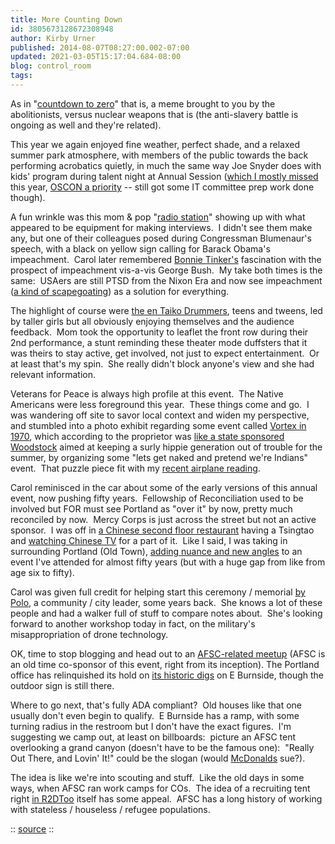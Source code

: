 ```yaml
---
title: More Counting Down
id: 3805673128672308948
author: Kirby Urner
published: 2014-08-07T08:27:00.002-07:00
updated: 2021-03-05T15:17:04.684-08:00
blog: control_room
tags: 
---
```


[](https://www.flickr.com/photos/kirbyurner/albums/72157646239918001)

As in "[countdown to zero](http://worldgame.blogspot.com/2010/07/countdown-to-zero-movie-review.html)" that is, a meme brought to you by the abolitionists, versus nuclear weapons that is (the anti-slavery battle is ongoing as well and they're related).

This year we again enjoyed fine weather, perfect shade, and a relaxed summer park atmosphere, with members of the public towards the back performing acrobatics quietly, in much the same way Joe Snyder does with kids' program during talent night at Annual Session ([which I mostly missed](http://controlroom.blogspot.com/2014/07/replacing-broken-camera.html) this year, [OSCON a priority](http://worldgame.blogspot.com/2014/07/i18n.html) -- still got some IT committee prep work done though).

A fun wrinkle was this mom & pop "[radio station](https://www.flickr.com/photos/kirbyurner/14662361408/in/set-72157646239918001)" showing up with what appeared to be equipment for making interviews.  I didn't see them make any, but one of their colleagues posed during Congressman Blumenaur's speech, with a black on yellow sign calling for Barack Obama's impeachment.  Carol later remembered [Bonnie Tinker's](http://worldgame.blogspot.com/2009/07/good-witch.html) fascination with the prospect of impeachment vis-a-vis George Bush.  My take both times is the same:  USAers are still PTSD from the Nixon Era and now see impeachment ([a kind of scapegoating](http://controlroom.blogspot.com/2014/05/raging-against-king.html)) as a solution for everything.

The highlight of course were [the en Taiko Drummers](http://entaiko.org/en_Taiko/about_us.html), teens and tweens, led by taller girls but all obviously enjoying themselves and the audience feedback.  Mom took the opportunity to leaflet the front row during their 2nd performance, a stunt reminding these theater mode duffsters that it was theirs to stay active, get involved, not just to expect entertainment.  Or at least that's my spin.  She really didn't block anyone's view and she had relevant information.

Veterans for Peace is always high profile at this event.  The Native Americans were less foreground this year.  These things come and go.  I was wandering off site to savor local context and widen my perspective, and stumbled into a photo exhibit regarding some event called [Vortex in 1970](http://www.opb.org/television/programs/oregonexperience/segment/vortex-i/), which according to the proprietor was [like a state sponsored Woodstock](http://en.wikipedia.org/wiki/Vortex_I) aimed at keeping a surly hippie generation out of trouble for the summer, by organizing some "lets get naked and pretend we're Indians" event.  That puzzle piece fit with my [recent airplane reading](http://www.amazon.com/Hippies-Indians-Fight-Red-Power/dp/0199855595).

Carol reminisced in the car about some of the early versions of this annual event, now pushing fifty years.  Fellowship of Reconciliation used to be involved but FOR must see Portland as "over it" by now, pretty much reconciled by now.  Mercy Corps is just across the street but not an active sponsor.  I was off in [a Chinese second floor restaurant](https://www.flickr.com/photos/kirbyurner/14662425118/) having a Tsingtao and [watching Chinese TV](https://www.flickr.com/photos/kirbyurner/14846612654/in/photostream/) for a part of it.  Like I said, I was taking in surrounding Portland (Old Town), [adding nuance and new angles](http://mathforum.org/kb/message.jspa?messageID=9547309) to an event I've attended for almost fifty years (but with a huge gap from like from age six to fifty).

Carol was given full credit for helping start this ceremony / memorial [by Polo](http://worldgame.blogspot.com/2012/10/disarm-day.html), a community / city leader, some years back.  She knows a lot of these people and had a walker full of stuff to compare notes about.  She's looking forward to another workshop today in fact, on the military's misappropriation of drone technology.

OK, time to stop blogging and head out to an [AFSC-related meetup](http://mybizmo.blogspot.com/2013/09/afsc-fundraiser.html) (AFSC is an old time co-sponsor of this event, right from its inception). The Portland office has relinquished its hold on [its historic digs](https://flic.kr/p/7dHjH1) on E Burnside, though the outdoor sign is still there.

Where to go next, that's fully ADA compliant?  Old houses like that one usually don't even begin to qualify.  E Burnside has a ramp, with some turning radius in the restroom but I don't have the exact figures.  I'm suggesting we camp out, at least on billboards:  picture an AFSC tent overlooking a grand canyon (doesn't have to be the famous one):  "Really Out There, and Lovin' It!" could be the slogan (would [McDonalds](http://en.wikipedia.org/wiki/McDonald%27s_advertising) sue?).

The idea is like we're into scouting and stuff.  Like the old days in some ways, when AFSC ran work camps for COs.  The idea of a recruiting tent right [in R2DToo](http://mybizmo.blogspot.com/2013/06/right-to-dream-too.html) itself has some appeal.  AFSC has a long history of working with stateless / houseless / refugee populations.

:: [source](http://mybizmo.blogspot.com/2014/04/right-to-dream-too.html) ::